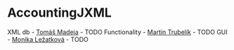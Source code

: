# AccountingJXML

XML db - [Tomáš Madeja](https://github.com/TomasMadeja) - TODO
Functionality - [Martin Trubelík](https://github.com/MartinTrubelik) - TODO
GUI - [Monika Ležatková](https://github.com/MonikaLezatkova) - TODO
